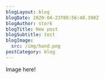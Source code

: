 ```yaml
---
blogLayout: blog
blogDate: 2020-04-23T08:56:48.398Z
blogAuthor: stork
blogTitle: New post
blogSubtitle: test
blogImage:
  src: /img/hand.png
postCategory: blog
---
```

Image here!